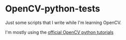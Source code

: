 # OpenCV-python-tests

Just some scripts that I write while I'm learning OpenCV.

I'm mostly using the [official OpenCV python tutorials](http://docs.opencv.org/3.0-beta/doc/py_tutorials/py_tutorials.html)
